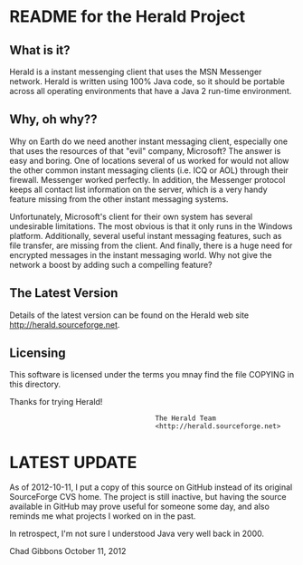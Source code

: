 README for the Herald Project
=============================


What is it?
-----------

Herald is a instant messenging client that uses the MSN Messenger
network. Herald is written using 100% Java code, so it should be portable
across all operating environments that have a Java 2 run-time environment.


Why, oh why??
-------------

Why on Earth do we need another instant messaging client, especially one
that uses the resources of that "evil" company, Microsoft? The answer
is easy and boring. One of locations several of us worked for would not
allow the other common instant messaging clients (i.e. ICQ or AOL) through
their firewall. Messenger worked perfectly. In addition, the Messenger
protocol keeps all contact list information on the server, which is a
very handy feature missing from the other instant messaging systems.

Unfortunately, Microsoft's client for their own system has several
undesirable limitations. The most obvious is that it only runs in the
Windows platform. Additionally, several useful instant messaging features,
such as file transfer, are missing from the client. And finally, there
is a huge need for encrypted messages in the instant messaging world. Why
not give the network a boost by adding such a compelling feature?


The Latest Version
------------------

Details of the latest version can be found on the Herald web site
<http://herald.sourceforge.net>.


Licensing
---------

This software is licensed under the terms you mnay find the file
COPYING in this directory.



Thanks for trying Herald!

                                        The Herald Team
                                        <http://herald.sourceforge.net>


LATEST UPDATE
=============

As of 2012-10-11, I put a copy of this source on GitHub instead of its
original SourceForge CVS home. The project is still inactive, but having
the source available in GitHub may prove useful for someone some day, and
also reminds me what projects I worked on in the past.

In retrospect, I'm not sure I understood Java very well back in 2000. 

Chad Gibbons
October 11, 2012
